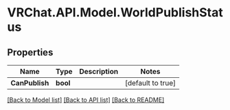 # VRChat.API.Model.WorldPublishStatus

## Properties

Name | Type | Description | Notes
------------ | ------------- | ------------- | -------------
**CanPublish** | **bool** |  | [default to true]

[[Back to Model list]](../README.md#documentation-for-models) [[Back to API list]](../README.md#documentation-for-api-endpoints) [[Back to README]](../README.md)

